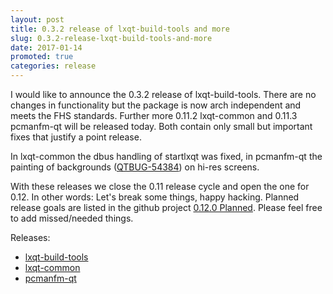 ```yaml
---
layout: post
title: 0.3.2 release of lxqt-build-tools and more
slug: 0.3.2-release-lxqt-build-tools-and-more
date: 2017-01-14
promoted: true
categories: release
---
```


I would like to announce the 0.3.2 release of lxqt-build-tools. There are no changes 
in functionality but the package is now arch independent and meets the FHS standards.
Further more 0.11.2 lxqt-common and 0.11.3 pcmanfm-qt will be released today.
Both contain only small but important fixes that justify a point release.

In lxqt-common the dbus handling of startlxqt was fixed, in pcmanfm-qt the painting of
backgrounds ([QTBUG-54384](https://bugreports.qt.io/browse/QTBUG-54384)) on hi-res screens.

With these releases we close the 0.11 release cycle and open the one for 0.12. In other
words: Let's break some things, happy hacking. Planned release goals are listed in 
the  github project [0.12.0 Planned](https://github.com/orgs/lxde/projects/3). Please
feel free to add missed/needed things. 

Releases:
* [lxqt-build-tools](https://github.com/lxde/lxqt-build-tools/releases)
* [lxqt-common](https://github.com/lxde/lxqt-common/releases)
* [pcmanfm-qt](https://github.com/lxde/pcmanfm-qt/releases)
